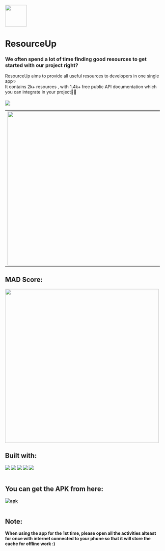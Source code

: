 <img src="https://user-images.githubusercontent.com/91387531/152638905-3f5efe71-dc8f-44c4-888b-ec82e763972e.png" width="70" height="70"><br>
# ResourceUp

### We often spend a lot of time finding good resources to get started with our project right?
 ResourceUp aims to provide all useful resources to developers in one single app✨<br> It contains 2k+ resources , with 1.4k+ free public API documentation which you can integrate in your project🙌🏻 <h4>
</p>
<p>
<table>
  <tr>
    <td> <img src="https://user-images.githubusercontent.com/91387531/152639182-d12e919d-5ec5-44ba-aa4c-7bdb52210458.jpeg" height="500">
    <td> <img src="https://user-images.githubusercontent.com/91387531/152636902-36c199d1-2fab-4e13-a8be-173954e0a754.jpeg" height="500">
    <td><img src="https://user-images.githubusercontent.com/91387531/152636907-e60fe577-f9c1-48c9-bb1f-7f550ab2b536.jpeg" height="500">
    <td> <img src="https://user-images.githubusercontent.com/91387531/152636905-7ed6a2ec-6b94-4e6d-955c-0f2120647df7.jpeg" height="500">
  </tr>
 </p>
 
 <img src="https://img.shields.io/badge/Contributors-2%20-orange"><br>


  <table>
    <tr>
<h2>MAD Score:</h2>
<img src="https://user-images.githubusercontent.com/91387531/152099112-fe768d7f-0f2f-464b-a782-b77fbcc28f8a.png" widht="500" height="500">
      </tr>

 ## Built with:
![](https://img.shields.io/badge/Code-Android-informational?style=flat&logo=Android&color=CC0000)
![](https://img.shields.io/badge/Code-Kotlin-informational?style=flat&logo=kotlin&color=764ABC)
![](https://img.shields.io/badge/Ide-Android_Studio-informational?style=flat&logo=AndroidStudio&color=F24E1E)
![](https://img.shields.io/badge/-Coroutines-blue)
![]( https://img.shields.io/badge/-Retrofit-green)
    <br><br>
    
## You can get the APK from here: 
<a href="https://drive.google.com/drive/folders/1jnTzv4K5mbtoz604VSy0jh5T4g5UEgnk" > <img src="https://img.shields.io/badge/apk-ResourceUp-red" alt="apk"> </a><br><br>
    
## Note:
When using the app for the 1st time, please open all the activities alteast for once with internet connected to your phone so that it will store the
cache for offline work :)
